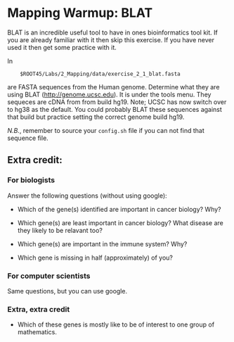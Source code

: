 # Mapping Warmup: BLAT

BLAT is an incredible useful tool to have in ones bioinformatics tool kit. If you are already familiar with it then skip this exercise. If you have never used it then get some practice with it. 

In
```
	$ROOT45/Labs/2_Mapping/data/exercise_2_1_blat.fasta
```

are FASTA sequences from the Human genome. Determine what they are using BLAT (http://genome.ucsc.edu). It is under the tools menu. They sequeces are cDNA from from build hg19. Note; UCSC has now switch over to hg38 as the default. You could probably BLAT these sequences against that build but practice setting the correct genome build hg19. 

_N.B._, remember to source your `config.sh` file if you can not find that sequence file.

## Extra credit:

### For biologists

Answer the following questions (without using google):

* Which of the gene(s) identified are important in cancer biology? Why?

* Which gene(s) are least important in cancer biology? What disease are they likely to be relavant too?

* Which gene(s) are important in the immune system? Why?

* Which gene is missing in half (approximately) of you?

### For computer scientists

Same questions, but you can use google. 

### Extra, extra credit

* Which of these genes is mostly like to be of interest to one group of mathematics. 
